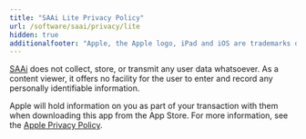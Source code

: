 ```yaml
---
title: "SAAi Lite Privacy Policy"
url: /software/saai/privacy/lite
hidden: true
additionalfooter: "Apple, the Apple logo, iPad and iOS are trademarks of Apple Inc., registered in the U.S. and other countries and regions. App Store is a service mark of Apple Inc."
---
```


[SAAi](/software/saai/) does not collect, store, or transmit any user data whatsoever. As a content viewer, it offers no facility for the user to enter and record any personally identifiable information.

Apple will hold information on you as part of your transaction with them when downloading this app from the App Store. For more information, see the [Apple Privacy Policy](https://www.apple.com/privacy/).